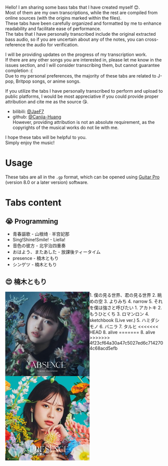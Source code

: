Hello! I am sharing some bass tabs that I have created myself :blush:.  
Most of them are my own transcriptions, while the rest are compiled from online sources (with the origins marked within the files).  
These tabs have been carefully organized and formatted by me to enhance readability and facilitate ease of performance.  
The tabs that I have personally transcribed include the original extracted bass audio, so if you are uncertain about any of the notes, you can cross-reference the audio for verification.  

I will be providing updates on the progress of my transcription work.  
If there are any other songs you are interested in, please let me know in the issues section, and I will consider transcribing them, but cannot guarantee completion :(  
Due to my personal preferences, the majority of these tabs are related to J-pop, Britpop songs, or anime songs.

If you utilize the tabs I have personally transcribed to perform and upload to public platforms, I would be most appreciative if you could provide proper attribution and cite me as the source :kissing_heart:.  
- bilibili: [@JaeF7](https://space.bilibili.com/3041026?spm_id_from=333.1245.0.0)
- github: [@Canjia-Huang](https://github.com/Canjia-Huang)  
However, providing attribution is not an absolute requirement, as the copyrights of the musical works do not lie with me.

I hope these tabs will be helpful to you.  
Simply enjoy the music!
# Usage
These tabs are all in the `.gp` format, which can be opened using [Guitar Pro](https://www.guitar-pro.com/) (version 8.0 or a later version) software.
# Tabs content
## :sob: Programming
- 青春謳歌 - 山根绮 · 羊宫妃那  
- Sing!Shine!Smile! - Liella!  
- 音色の彼方 - 北宇治四重奏  
- おはよう、またあした - 放課後ティータイム  
- presence - 楠木ともり
- シンゲツ - 楠木ともり
## :heart_eyes: 楠木ともり
<img align="left" src="_pic/ABSENCE.png"/>
1. 僕の見る世界、君の見る世界  
2. 眺めの空  
3. よりみち    
4. narrow  
5. それを僕は強さと呼びたい  
<img align="left" src="_pic/PRESENCE.png"/>
1. アカトキ  
2. もうひとくち  
3. ロマンロン  
4. sketchbook (Live ver.)  
5. ハミダシモノ  
6. バニラ  
7. タルヒ  
<<<<<<< HEAD
8. alive  
=======
8. alive  
>>>>>>> 4f23cf64a30a47c5027ed6c7142704c68acd5efb
